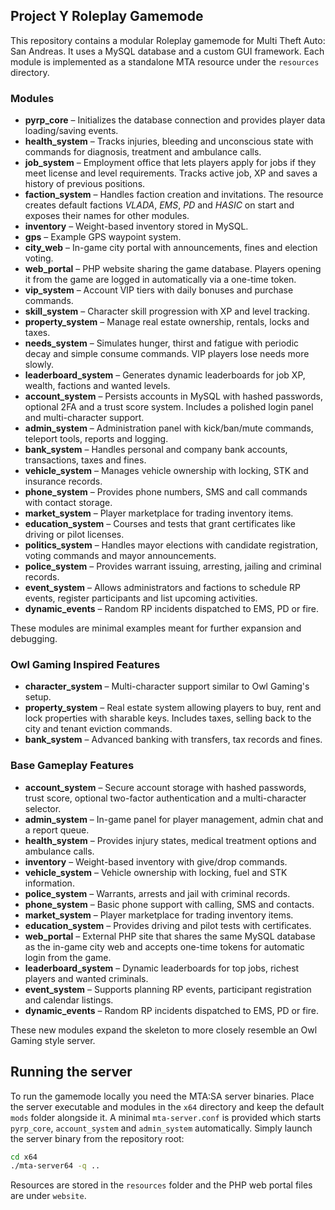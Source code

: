 
## Project Y Roleplay Gamemode

This repository contains a modular Roleplay gamemode for Multi Theft Auto: San Andreas. It uses a MySQL database and a custom GUI framework. Each module is implemented as a standalone MTA resource under the `resources` directory.

### Modules
- **pyrp_core** – Initializes the database connection and provides player data loading/saving events.
 - **health_system** – Tracks injuries, bleeding and unconscious state with commands for diagnosis, treatment and ambulance calls.
- **job_system** – Employment office that lets players apply for jobs if they meet license and level requirements. Tracks active job, XP and saves a history of previous positions.
- **faction_system** – Handles faction creation and invitations. The resource
  creates default factions *VLADA*, *EMS*, *PD* and *HASIC* on start and exposes
  their names for other modules.
- **inventory** – Weight-based inventory stored in MySQL.
- **gps** – Example GPS waypoint system.
- **city_web** – In-game city portal with announcements, fines and election voting.
- **web_portal** – PHP website sharing the game database. Players opening it from the game are logged in automatically via a one-time token.
- **vip_system** – Account VIP tiers with daily bonuses and purchase commands.
- **skill_system** – Character skill progression with XP and level tracking.
- **property_system** – Manage real estate ownership, rentals, locks and taxes.
- **needs_system** – Simulates hunger, thirst and fatigue with periodic decay and simple consume commands. VIP players lose needs more slowly.
- **leaderboard_system** – Generates dynamic leaderboards for job XP, wealth, factions and wanted levels.
- **account_system** – Persists accounts in MySQL with hashed passwords, optional 2FA and a trust score system. Includes a polished login panel and multi-character support.
- **admin_system** – Administration panel with kick/ban/mute commands, teleport tools, reports and logging.
- **bank_system** – Handles personal and company bank accounts, transactions, taxes and fines.
- **vehicle_system** – Manages vehicle ownership with locking, STK and insurance records.
- **phone_system** – Provides phone numbers, SMS and call commands with contact storage.
- **market_system** – Player marketplace for trading inventory items.
- **education_system** – Courses and tests that grant certificates like driving or pilot licenses.
- **politics_system** – Handles mayor elections with candidate registration, voting commands and mayor announcements.
- **police_system** – Provides warrant issuing, arresting, jailing and criminal records.
- **event_system** – Allows administrators and factions to schedule RP events, register participants and list upcoming activities.
- **dynamic_events** – Random RP incidents dispatched to EMS, PD or fire.

These modules are minimal examples meant for further expansion and debugging.

### Owl Gaming Inspired Features
- **character_system** – Multi-character support similar to Owl Gaming's setup.
- **property_system** – Real estate system allowing players to buy, rent and lock properties with sharable keys. Includes taxes, selling back to the city and tenant eviction commands.
- **bank_system** – Advanced banking with transfers, tax records and fines.

### Base Gameplay Features
- **account_system** – Secure account storage with hashed passwords, trust score, optional two-factor authentication and a multi-character selector.
- **admin_system** – In-game panel for player management, admin chat and a report queue.
- **health_system** – Provides injury states, medical treatment options and ambulance calls.
- **inventory** – Weight-based inventory with give/drop commands.
- **vehicle_system** – Vehicle ownership with locking, fuel and STK information.
- **police_system** – Warrants, arrests and jail with criminal records.
- **phone_system** – Basic phone support with calling, SMS and contacts.
- **market_system** – Player marketplace for trading inventory items.
- **education_system** – Provides driving and pilot tests with certificates.
- **web_portal** – External PHP site that shares the same MySQL database as the in-game city web and accepts one-time tokens for automatic login from the game.
- **leaderboard_system** – Dynamic leaderboards for top jobs, richest players and wanted criminals.
- **event_system** – Supports planning RP events, participant registration and calendar listings.
- **dynamic_events** – Random RP incidents dispatched to EMS, PD or fire.

These new modules expand the skeleton to more closely resemble an Owl Gaming style server.

## Running the server
To run the gamemode locally you need the MTA:SA server binaries. Place the server executable and modules in the `x64` directory and keep the default `mods` folder alongside it. A minimal `mta-server.conf` is provided which starts `pyrp_core`, `account_system` and `admin_system` automatically. Simply launch the server binary from the repository root:

```bash
cd x64
./mta-server64 -q ..
```

Resources are stored in the `resources` folder and the PHP web portal files are under `website`.


